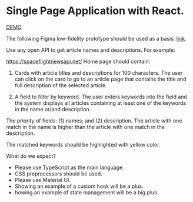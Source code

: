 # Single Page Application with React.

[DEMO](https://presidentcomanch.github.io/Spaceflight-news/)

The following Figma low-fidelity prototype should be used as a basis: [link](http://url9962.codebridge.tech/ls/click?upn=-2FvC57-2FMAHhWp1AHf776h8ElBOsgL-2FFWKIV-2BROL2MfW11aZGYorUXE-2Fxw3gpmlKsSlBmYMZT9m7ZQWq-2BY-2BerG0yOKrzyR3b3mF2FQrYT-2Ff1RvRe584Z-2Fk9NvQxym-2FaNm-2B71QF_i75O1e91SdcqlIWG3MHcl08AHOFVhU2KGUsF-2BCed9f1vukI784mUqOmSeKPhZ5wFbUccxjwfDs-2BIjoADUB8VSgnKkrqwUpfga4OvdFb1dY-2Bh9JKHIazRAgSBbZEYQxuTDhkLzKeZnFB7CpZ4NAiIfdU7uVWMD-2BlVxZcGLekDc1NcoSngaJi1TU5YtPO5dR5PPGsyxJreuY8nZhj9HIOWlEw3vO71KDqaumtEdU82rbMkUWetufXuJkOpTdn8qaE-2Fc6m5HpjgRgB0SlZ-2BaYYdQSXyuPuW9aOwSJOcQJtdyWkofyAyvFv-2BB9Y4HS43trudZCc4ufMxXt7W4FNeXBDyoNlML-2BQS0KJ6rxgJ0-2FrbprA-3D).

Use any open API to get article names and descriptions. For example:

https://spaceflightnewsapi.net/
Home page should contain:

1. Cards with article titles and descriptions for 100 characters. The user can click on the card to go to an article page that contains the title and full description of the selected article.

2. A field to filter by keyword. The user enters keywords into the field and the system displays all articles containing at least one of the keywords in the name or/and description.

The priority of fields: (1) names; and (2) description. The article with one match in the name is higher than the article with one match in the description.

The matched keywords should be highlighted with yellow color.

What do we expect?

+ Please use TypeScript as the main language.
+ CSS preprocessors should be used.
+ Please use Material UI.
+ Showing an example of a custom hook will be a plus.
+ howing an example of state management will be a big plus.
